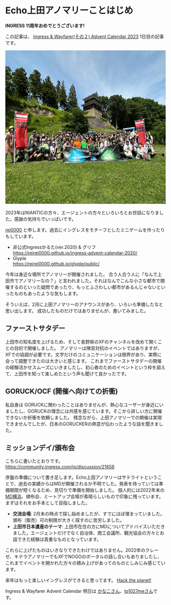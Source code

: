# Echo上田アノマリーことはじめ

**INGRESS 11周年おめでとうございます!**

この記事は、 [Ingress & Wayfarer(その２) Advent Calendar 2023](https://adventar.org/calendars/9027) 1日目の記事です。

<img src="images/IMG_3469.jpg" width=640 height=480/>

2023年はNIANTICの方々、エージェントの方々といろいろとお世話になりました。感謝の気持ちでいっぱいです。

[rei0000](https://twitter.com/rei0000_enl) と申します。過去にイングレスをモチーフとしたミニゲームを作ったりもしています。

* 非公式Ingressかるた(ver.2020) & グリフ  
  https://reirei0000.github.io/ingress-advent-calendar-2020/
* Glyple  
  https://reirei0000.github.io/glyple/public/

今年は身近な場所でアノマリーが開催されました。
合う人合う人に「なんで上田市でアノマリーなの？」と言われました。それはなんでこんな小さな都市で開催するのといった疑問であったり、もっとふさわしい都市があるんじゃないといったものもあったような気もします。

そういえば、2月に上田アノマリーのアナウンスがあり、いろいろ準備したなと思い出します。
成功したものだけではありませんが、書いてみました。

## ファーストサタデー
上田市の知名度を上げるため、そして長野県のXFのチャンネルを改めて開くことの目的で開催しました。
アノマリーは陣営対抗のイベントではありますが、XFでの協調が必要です。文字だけのコミュニケーションは限界があり、実際に会って調整できたのは大きいと感じます。
これまでファーストサタデーの開催の経験活かせスムーズにいきましたし、初心者のためのイベントという枠を超えて、上田市を知って楽しめたという声も聞けて良かったです。

## GORUCK/OCF (開催へ向けての折衝)
私自身は GORUCKに関わったことはありませんが、熱心なユーザーが身近にいましたし、GORUCKの理念には共感を感じています。そこから詳しい方に開催できないか折衝を依頼しました。
残念ながら、上田アノマリーでの開催は実現できませんでしたが、日本のGORUCKERの熱意が伝わったような話を聞きました。

## ミッションデイ/頒布会
こちらに書いたとおりです。 https://community.ingress.com/jp/discussion/21658

  序盤の準備について書き足します。Echo上田アノマリーはサテライトということで、過去の実績からはMDが開催されるか不明でした。発表を待っていては準備期間が短くなるため、見切りで準備を開始しました。
個人的には2022年末の[MD横浜](https://sites.google.com/view/md2022yokohama)、頒布会、ミートアップ会場が素晴らしいもので印象に残っています。まずはそれをお手本として目指しました。
  * **交流会場**: 2月末の時点で探し始めましたが、すでにほぼ埋まっていました。頒布（販売）可の制限が大きく探すのに苦労しました。
  * **上田市日本遺産のテーマ**: 上田市在住の方にMDについてアドバイスいただきました。エージェントだけでなく自治体、商工会議所、観光協会の方々とお話できた経験は貴重なものとなっています。

これらに上げたものはいきなりできたわけではありません。2022年のクレーゼ、キテラアノマリーでもXFでNOGOのポータルの話し合いもありましたし、これまでイベントを開かれた方々の積み上げがあってのものとしみじみ感じています。

来年はもっと楽しいイングレスができると思ってます。
[Hack the planet!](https://twitter.com/brianrose)

Ingress & Wayfarer Advent Calendar 明日は [かなこさん](https://twitter.com/kanasumi_res)、[to1027meさん](https://twitter.com/to1027me)です。
